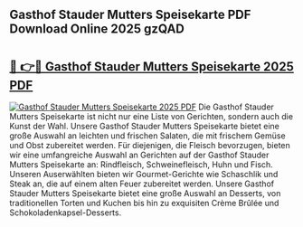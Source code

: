 ## Gasthof Stauder Mutters Speisekarte PDF Download Online 2025 gzQAD

# <h2><a href="http://gcci5lc.nevu.top/?p=Gasthof+Stauder+Mutters+Speisekarte">🔗 👉🔴 Gasthof Stauder Mutters Speisekarte 2025 PDF</a></h2>

[![Gasthof Stauder Mutters Speisekarte 2025 PDF](https://i.imgur.com/dBaPXMq.png)](http://gcci5lc.nevu.top/?p=Gasthof+Stauder+Mutters+Speisekarte)
Die Gasthof Stauder Mutters Speisekarte ist nicht nur eine Liste von Gerichten, sondern auch die Kunst der Wahl. Unsere Gasthof Stauder Mutters Speisekarte bietet eine große Auswahl an leichten und frischen Salaten, die mit frischem Gemüse und Obst zubereitet werden. Für diejenigen, die Fleisch bevorzugen, bieten wir eine umfangreiche Auswahl an Gerichten auf der Gasthof Stauder Mutters Speisekarte an: Rindfleisch, Schweinefleisch, Huhn und Fisch. Unseren Auserwählten bieten wir Gourmet-Gerichte wie Schaschlik und Steak an, die auf einem alten Feuer zubereitet werden. Unsere Gasthof Stauder Mutters Speisekarte bietet eine große Auswahl an Desserts, von traditionellen Torten und Kuchen bis hin zu exquisiten Crème Brûlée und Schokoladenkapsel-Desserts.
